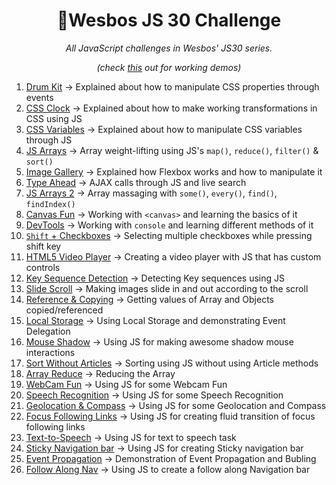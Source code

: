 <h1 style="text-align: center;">🦄Wesbos JS 30 Challenge</h1>
<p style="text-align: center;"><i>All JavaScript challenges in Wesbos' JS30 series.</i></p>
<p style="text-align: center;"><i>(check <a href="https://absphreak.github.io/wesbosJS30/">this</a> out for working demos)</i></p>

1. [Drum Kit](https://absphreak.github.io/wesbosJS30/01drumKit) → Explained about how to manipulate CSS properties through events
2. [CSS Clock](https://absphreak.github.io/wesbosJS30/02cssClock) → Explained about how to make working transformations in CSS using JS
3. [CSS Variables](https://absphreak.github.io/wesbosJS30/03cssVars) → Explained about how to manipulate CSS variables through JS
4. [JS Arrays](https://absphreak.github.io/wesbosJS30/04JSarrays) → Array weight-lifting using JS's `map()`, `reduce()`, `filter()` & `sort()`
5. [Image Gallery](https://absphreak.github.io/wesbosJS30/05imageGallery) → Explained how Flexbox works and how to manipulate it
6. [Type Ahead](https://absphreak.github.io/wesbosJS30/06typeAhead) → AJAX calls through JS and live search
7. [JS Arrays 2](https://absphreak.github.io/wesbosJS30/07JSarrays2) → Array massaging with `some()`, `every()`, `find()`, `findIndex()`
8. [Canvas Fun](https://absphreak.github.io/wesbosJS30/08Canvas) → Working with `<canvas>` and learning the basics of it
9. [DevTools](https://absphreak.github.io/wesbosJS30/09devTools) → Working with `console` and learning different methods of it
10. [`Shift` + Checkboxes](https://absphreak.github.io/wesbosJS30/10checkboxes) → Selecting multiple checkboxes while pressing shift key
11. [HTML5 Video Player](https://absphreak.github.io/wesbosJS30/11htmlVideoPlayer) → Creating a video player with JS that has custom controls
12. [Key Sequence Detection](https://absphreak.github.io/wesbosJS30/12keySeq) → Detecting Key sequences using JS
13. [Slide Scroll](https://absphreak.github.io/wesbosJS30/13slideScroll) → Making images slide in and out according to the scroll
14. [Reference & Copying](https://absphreak.github.io/wesbosJS30/14references) → Getting values of Array and Objects copied/referenced
15. [Local Storage](https://absphreak.github.io/wesbosJS30/15localStore) → Using Local Storage and demonstrating Event Delegation
16. [Mouse Shadow](https://absphreak.github.io/wesbosJS30/16mouseShadow) → Using JS for making awesome shadow mouse interactions
17. [Sort Without Articles](https://absphreak.github.io/wesbosJS30/17sortWOArticles) → Sorting using JS without using Article methods
18. [Array Reduce](https://absphreak.github.io/wesbosJS30/18arrayReduce) → Reducing the Array
19. [WebCam Fun](https://absphreak.github.io/wesbosJS30/19webcamFun) → Using JS for some Webcam Fun
20. [Speech Recognition](https://absphreak.github.io/wesbosJS30/20speechRecog) → Using JS for some Speech Recognition
21. [Geolocation & Compass](https://absphreak.github.io/wesbosJS30/21geoLoc) → Using JS for some Geolocation and Compass
22. [Focus Following Links](https://absphreak.github.io/wesbosJS30/22followAlong) → Using JS for creating fluid transition of focus following links
23. [Text-to-Speech](https://absphreak.github.io/wesbosJS30/23tts) → Using JS for text to speech task
24. [Sticky Navigation bar](https://absphreak.github.io/wesbosJS30/24stickyNav) → Using JS for creating Sticky navigation bar
25. [Event Propagation](https://absphreak.github.io/wesbosJS30/25eventProp) → Demonstration of Event Propagation and Bubling
26. [Follow Along Nav](https://absphreak.github.io/wesbosJS30/26followAlongNav) → Using JS to create a follow along Navigation bar
